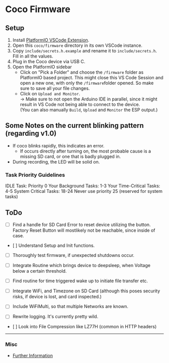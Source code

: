 # Coco Firmware

## Setup
1. Install [PlatformIO VSCode Extension](https://marketplace.visualstudio.com/items?itemName=platformio.platformio-ide).
2. Open this `coco/firmware` directory in its own VSCode instance.
3. Copy `include/secrets.h.example` and rename it to `include/secrets.h`. Fill in all the values.
4. Plug in the Coco device via USB C.
5. Open the PlatformIO sidebar
    - Click on "Pick a Folder" and choose the `/firmware` folder as PlatformIO based project. This might close this VS Code Session and open a new one, with only the `/firmware`folder opened. So make sure to save all your file changes.
    - Click on `Upload and Monitor`. <br>-> Make sure to not open the Arduino IDE in parallel, since it might result in VS Code not being able to connect to the device. <br>(You can also manually `Build`, `Upload` and `Monitor` the ESP output.)


## Some Notes on the current blinking pattern (regarding v1.0)
- If coco blinks rapidly, this indicates an error.
	- If occurs directly after turning on, the most probable cause is a missing SD card, or one that is badly plugged in.
- During recording, the LED will be solid on.

### Task Priority Guidelines
IDLE Task: Priority 0
Your Background Tasks: 1-3
Your Time-Critical Tasks: 4-5
System Critical Tasks: 18-24
Never use priority 25 (reserved for system tasks)

## ToDo
- [ ] Find a handle for SD Card Error to reset device utilizing the button. Factory Reset Button will mostlikely not be reachable, since inside of case.

- [ ] Understand Setup and Init functions.

- [ ] Thoroughly test firmware, if unexpected shutdowns occur.


- [ ] Integrate Routine which brings device to deepsleep, when Voltage below a certain threshold.
- [ ] Find routine for time triggered wake up to initiate file transfer etc.


- [ ] Integrate WiFi, and Timezone on SD Card (although this poses security risks, if device is lost, and card inspected.)
- [ ] Include WiFiMulti, so that multiple Networks are known.
- [ ] Rewrite logging. It's currently pretty wild.
- [ ] Look into File Compression like LZ77H (common in HTTP headers)


---

### Misc
- [Further Information](https://wiki.seeedstudio.com/xiao_esp32s3_getting_started/)